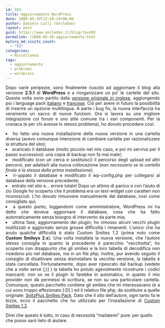 ```yaml
---
id: 103
title: Aggiornamento WordPress
date: 2008-05-29T12:28:19+00:00
author: Daniele Lolli (UncleDan)
layout: post
guid: https://www.uncledan.it/blog/?p=103
permalink: /2008-05-29-aggiornamento.html
mytory_md_visits_count:
  - "53"
categories:
  - Miscellanea
tags:
  - aggiornamento
  - problemi
  - wordpress
---
```

<p style="text-align: justify;">
  Dopo varie peripezie, sono finalmente riuscito ad aggiornare il blog alla versione <strong>2.5.1</strong> di <strong>WordPress</strong> e a riorganizzare un po&#8217; le cartelle del sito. Questa volta sono partito dalla <a title="Download WordPress English" href="http://wordpress.org/download/" target="_blank">versione originale in inglese</a>, aggiungendo poi i language pack <a title="Download WordPress Italiano (Language Pack)" href="http://www.wordpress-it.it/wordpress-in-italiano/" target="_blank">italiano</a> e <a title="Download WordPress Français (Language Pack)" href="http://www.wordpress-fr.net/telechargements" target="_blank">francese</a>. Ciò per avere in futuro la possibilità di inserire un opzione multilingua. A parte i bug fix, la nuova interfaccia ha veramente un sacco di nuove funzioni. Ora si lavora su una migliore integrazione col forum e uno stile comune tra i vari componenti. Per la cronaca (e per chi avesse lo stesso problema), ho dovuto procedere così:
</p>

<li style="text-align: justify;">
  ho fatto una nuova installazione della nuova versione in una cartella diversa (avevo comunque intenzione di cambiare cartella per razionalizzare la struttura del sito);
</li>
<li style="text-align: justify;">
  scaricato il database (molto piccolo nel mio caso, e poi mi serviva per il passo successivo): una copia di backup non fa mai male!;
</li>
<li style="text-align: justify;">
  modificato (con un cerca e sostituisci) il percorso degli upload ed altri percorsi, per adattarli alla nuova collocazione (<em>non necessario se la cartella finale è la stessa della prima installazione)</em>;
</li>
<li style="text-align: justify;">
  ri-uppato il database e modificato il wp-config.php per collegarsi al database della versione precedente;
</li>
<li style="text-align: justify;">
  entrato nel sito e&#8230; errore totale! Dopo un attimo di panico e con l&#8217;aiuto di zio Google ho scoperto che il problema era un text-widget con caratteri non riconosciuti. L&#8217;ho dovuto rimuovere manualmente dal database, così come consigliato qui;
</li>
<li style="text-align: justify;">
  a questo punto, loggandomi come amministratore, WordPress mi ha detto che doveva aggiornare il database, cosa che ha fatto automaticamente senza bisogno di intervento da parte mia;
</li>
<li style="text-align: justify;">
  ultima fase, aggiornamento dei plugin; ho rimosso alcuni vecchi plugin inutilizzati e aggiornato senza grosse difficoltà i rimanenti. L&#8217;unico che ha avuto qualche difficoltà è stato Custom Smilies 1.2 (prima noto come <strong>Custom Smileys 2.x</strong>). Una volta installata la nuova versione, che l&#8217;autore stesso consiglia in quanto la precedente è parecchio &#8220;vecchiotta&#8221;, ho scoperto con disappunto che gli smilies e la loro tabella di decodifica non risiedono più nel database, ma in un file php; inoltre, pur avendo seguito il consiglio di disattivare senza disinstallare la vecchia versione, la tabella è stata cancellata. Fortunatamente, dopo aver ripescato dal backup (vedete che a volte serve [;)] ) la tabella ho potuto agevolmente ricostruire i codici mancanti: non so se il plugin lo farebbe in automatico, in quanto il mio provider non dà permessi di scrittura, se non su una particolare cartella. Comunque, questo pacchetto contiene gli smilies che mi interessavano (e a cui sono troppo affezionato [:D] ) ed il relativo file php, da sostituire a quelle originale: <a href="/wp-content/uploads/2008/05/snitzplus_smilies_pack.zip">SnitzPlus Smilies Pack</a>. Dato che il sito dell&#8217;autore, ogni tanto fa le bizze, ecco il pacchetto che ho utilizzato per l&#8217;installazione di <a href="/wp-content/uploads/2008/05/custom-smilies12.zip">Custom Smilies 1.2</a>.
</li>

Direi che questo è tutto, in caso di necessità &#8220;mailatemi&#8221; pure: per quello che posso sarò lieto di aiutare.